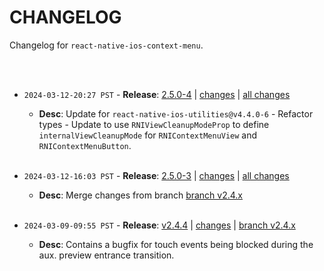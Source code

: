 # CHANGELOG

Changelog for `react-native-ios-context-menu`.

<br><br>

* `2024-03-12-20:27 PST` - **Release**: [2.5.0-4](https://github.com/dominicstop/react-native-ios-context-menu/releases/tag/v2.5.0-4) | [changes](https://github.com/dominicstop/react-native-ios-context-menu/compare/v2.5.0-3...v2.5.0-4) | [all changes](https://github.com/dominicstop/react-native-ios-context-menu/compare/v2.5.0-0...v2.5.0-4)
  * **Desc**: Update for `react-native-ios-utilities@v4.4.0-6` - Refactor types - Update to use `RNIViewCleanupModeProp` to define `internalViewCleanupMode` for `RNIContextMenuView` and `RNIContextMenuButton`.<br><br>
  
* `2024-03-12-16:03 PST` -  **Release**: [2.5.0-3](https://github.com/dominicstop/react-native-ios-context-menu/releases/tag/v2.5.0-3) | [changes](https://github.com/dominicstop/react-native-ios-context-menu/compare/v2.5.0-2...v2.5.0-3) | [all changes](https://github.com/dominicstop/react-native-ios-context-menu/compare/v2.5.0-0...v2.5.0-3)
  * **Desc**: Merge changes from branch [branch v2.4.x](https://github.com/dominicstop/react-native-ios-context-menu/tree/v2.4.x)<br><br>
* `2024-03-09-09:55 PST` - **Release**: [v2.4.4](https://github.com/dominicstop/react-native-ios-context-menu/releases/tag/v2.4.4) | [changes](https://github.com/dominicstop/react-native-ios-context-menu/compare/v2.4.3...v2.4.4) | [branch v2.4.x](https://github.com/dominicstop/react-native-ios-context-menu/tree/v2.4.x)
  * **Desc**: Contains a bugfix for touch events being blocked during the aux. preview entrance transition.


